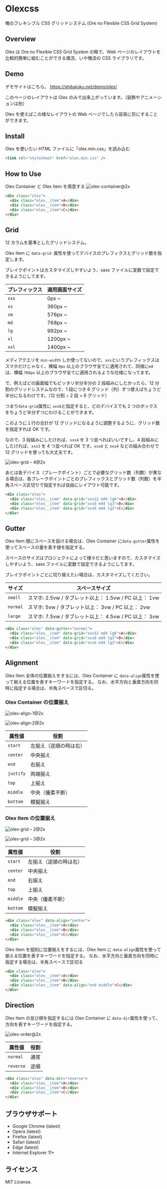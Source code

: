 # Olexcss

俺のフレキシブル CSS グリッドシステム
(Ore no Flexible CSS Grid System)

## Overview

Olex は Ore no Flexible CSS Grid System の略で、Web ページのレイアウトを比較的簡単に組むことができる僕流、いや俺流の CSS ライブラリです。

## Demo

デモサイトはこちら。
https://shibajuku.net/demo/olex/

このページのレイアウトは Olex のみで出来上がっています。（装飾やアニメーションは別）

Olex を使えばこの様なレイアウトの Web ページでしたら容易に形にすることができます。

## Install

Olex を使いたい HTML ファイルに「olex.min.css」を読み込む

```html
<link rel="stylesheet" href="olex.min.css" />
```

## How to Use

Olex Container と Olex Item を用意する
![olex-container@2x](https://user-images.githubusercontent.com/46587015/107589678-df516d00-6c49-11eb-849e-7cf20e94c74f.png)

```html
<div class="olex">
  <div class="olex__item">A</div>
  <div class="olex__item">B</div>
  <div class="olex__item">C</div>
</div>
```

## Grid

12 カラムを基準としたグリッドシステム。

Olex Item に `data-grid `属性を使ってデバイスのプレフィクスとグリッド数を指定します。

ブレイクポイントはカスタマイズしやすいよう、sass ファイルに変数で設定できるようにしてます。

| プレフィックス | 適用画面サイズ |
| -------------- | -------------- |
| `xxs`          | 0px ~          |
| `xs`           | 360px ~        |
| `sm`           | 576px ~        |
| `md`           | 768px ~        |
| `lg`           | 992px ~        |
| `xl`           | 1200px ~       |
| `xxl`          | 1400px ~       |

メディアクエリを `min-width` しか使ってないので、`xxs`というプレフィックスはスマホだけじゃなく、横幅 `0px` 以上のブラウザ全てに適用されて、同様に`md` は、横幅 `768px` 以上のブラウザ全てに適用されるような仕様になってます。

で、例えばどの画面幅でもピッタリ半分半分の 2 段組みにしたかったら、12 分割のグリッドシステムなので、1 段につき 6 グリッド（列）ずつ使えばちょうど半分になるわけです。（12 分割 ÷ 2 段 = 6 グリッド）

つまり`data-grid`属性に `xxs6`と指定すると、どのデバイスでも 2 つのボックスをちょうど半分ずつにわけることができます。

このように１行の合計が 12 グリッドになるように調整するように、グリッド数を指定すれば OK です。

なので、3 段組みにしたければ、`xxs4` を 3 つ並べればいいですし、4 段組みにしたければ、`xxs3` を 4 つ並べれば OK です。`xxs8` と `xxs4` などの組み合わせで 12 グリッドを使っても大丈夫です。

![olex-grid – 4@2x](https://user-images.githubusercontent.com/46587015/111059594-272e1300-84da-11eb-9823-a0c2ea3da07a.png)

あとは各デバイス（ブレークポイント）ごとで必要なグリッド数（列数）が異なる場合は、各ブレークポイントごとのプレフィックスとグリッド数（列数）を半角スペース区切りで指定すれば自由にレイアウト可能です。

```html
<div class="olex">
  <div class="olex__item" data-grid="xxs12 md4 lg6">A</div>
  <div class="olex__item" data-grid="xxs6 md4 lg3">B</div>
  <div class="olex__item" data-grid="xxs6 md4 lg3">C</div>
</div>
```

## Gutter

Olex Item 間にスペースを設ける場合は、Olex Container に`data-gutter`属性を使ってスペースの量を表す値を指定する。

スペースのサイズはプロジェクトによって様々だと思いますので、カスタマイズしやすいよう、sass ファイルに変数で設定できるようにしてます。

ブレイクポイントごとに切り替えたい場合は、カスタマイズしてください。

| サイズ   | スペースサイズ                                         |
| -------- | ------------------------------------------------------ |
| `small`  | スマホ: 2.5vw / タブレット以上： 1.5vw / PC 以上： 1vw |
| `normal` | スマホ: 5vw / タブレット以上： 3vw / PC 以上： 2vw     |
| `large`  | スマホ: 7.5vw / タブレット以上： 4.5vw / PC 以上： 3vw |

```html
<div class="olex" data-gutter="normal">
  <div class="olex__item" data-grid="xxs12 md4 lg6">A</div>
  <div class="olex__item" data-grid="xxs6 md4 lg3">B</div>
  <div class="olex__item" data-grid="xxs6 md4 lg3">C</div>
</div>
```

## Alignment

Olex Item 全体の位置揃えをするには、Olex Container に `data-align`属性を使って揃える位置を表すキーワードを指定する。
なお、水平方向と垂直方向を同時に指定する場合は、半角スペースで区切る。

### Olex Container の位置揃え

![olex-align-1@2x](https://user-images.githubusercontent.com/46587015/107589505-871a6b00-6c49-11eb-85d5-5513d4f6d905.png)

![olex-align-2@2x](https://user-images.githubusercontent.com/46587015/107589461-69e59c80-6c49-11eb-8a8c-1fd9bf44abd2.png)

| 属性値    | 役割                   |
| --------- | ---------------------- |
| `start`   | 左揃え（逆順の時は右） |
| `center`  | 中央揃え               |
| `end`     | 右揃え                 |
| `justify` | 両端揃え               |
| `top`     | 上揃え                 |
| `middle`  | 中央（優柔不断）       |
| `bottom`  | 模擬揃え               |

### Olex Item の位置揃え

![olex-grid – 2@2x](https://user-images.githubusercontent.com/46587015/107589798-1b84cd80-6c4a-11eb-8cdf-fb22bf674f2b.png)

![olex-grid – 3@2x](https://user-images.githubusercontent.com/46587015/107589649-d06aba80-6c49-11eb-9f81-000d30e07f51.png)

| 属性値   | 役割                   |
| -------- | ---------------------- |
| `start`  | 左揃え（逆順の時は右） |
| `center` | 中央揃え               |
| `end`    | 右揃え                 |
| `top`    | 上揃え                 |
| `middle` | 中央（優柔不断）       |
| `bottom` | 模擬揃え               |

```html
<div class="olex" data-align="center">
  <div class="olex__item">A</div>
  <div class="olex__item">B</div>
  <div class="olex__item">C</div>
</div>
```

Olex Item を個別に位置揃えをするには、Olex Item に `data-align`属性を使って揃える位置を表すキーワードを指定する。
なお、水平方向と垂直方向を同時に指定する場合は、半角スペースで区切る

```html
<div class="olex">
  <div class="olex__item">A</div>
  <div class="olex__item">B</div>
  <div class="olex__item" data-align="end middle">C</div>
</div>
```

## Direction

Olex Item の並び順を指定するには Olex Container に `data-dir`属性を使って、方向を表すキーワードを指定する。

![olex-order@2x](https://user-images.githubusercontent.com/46587015/107589785-16c01980-6c4a-11eb-9e42-ad2edb9372e1.png)

| 属性値    | 役割 |
| --------- | ---- |
| `normal`  | 通常 |
| `reverse` | 逆順 |

```html
<div class="olex" data-dir="reverse">
  <div class="olex__item">A</div>
  <div class="olex__item">B</div>
  <div class="olex__item">C</div>
</div>
```

## ブラウザサポート

- Google Chrome (latest)
- Opera (latest)
- Firefox (latest)
- Safari (latest)
- Edge (latest)
- Internet Explorer 11+

## ライセンス

MIT License.
